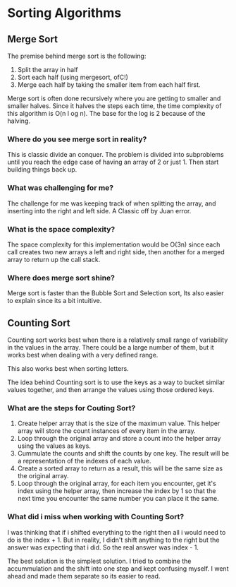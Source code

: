﻿# Sorting Algorithms

## Merge Sort
The premise behind merge sort is the following:
 1. Split the array in half
 2. Sort each half (using mergesort, ofC!)
 3. Merge each half by taking the smaller item from each half first.

Merge sort is often done recursively where you are getting to smaller and smaller halves. Since it halves the steps each time, the time complexity of this algorithm is O(n l og n). The base for the log is 2 because of the halving. 

### Where do you see merge sort in reality?
This is classic divide an conquer. The problem is divided into subproblems until you reach the edge case of having an array of 2 or just 1. Then start building things back up.

### What was challenging for me?
The challenge for me was keeping track of when splitting the array, and inserting into the right and left side. A Classic off by Juan error.

### What is the space complexity?
The space complexity for this implementation would be O(3n) since each call creates two new arrays a left and right side, then another for a merged array to return up the call stack. 

### Where does merge sort shine?
Merge sort is faster than the Bubble Sort and Selection sort, Its also easier to explain since its a bit intuitive.

## Counting Sort
 Counting sort works best when there is a relatively small range of variability in the values in the array. There could be a large number of them, but it works best when dealing with a very defined range.

This also works best when sorting letters.

The idea behind Counting sort is to use the keys as a way to bucket similar values together, and then arrange the values using those ordered keys.

### What are the steps for Couting Sort?
1. Create helper array that is the size of the maximum value. This helper array will store the count instances of every item in the array.
2. Loop through the original array and store a count into the helper array using the values as keys.
3. Cummulate the counts and shift the counts by one key. The result will be a representation of the indexes of each value.
4. Create a sorted array to return as a result, this will be the same size as the original array.
5. Loop through the original array, for each item you encounter, get it's index using the helper array, then increase the index by 1 so that the next time you encounter the same number you can place it the same.

### What did i miss when working with Counting Sort?
I was thinking that if i shifted everything to the right then all i would need to do is the index + 1. But in reality, I didn't shift anything to the right but the answer was expecting that i did. So the real answer was index - 1.

The best solution is the simplest solution. I tried to combine the accummulation and the shift into one step and kept confusing myself. I went ahead and made them separate so its easier to read.